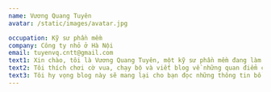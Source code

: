 ```yaml
---
name: Vương Quang Tuyên
avatar: /static/images/avatar.jpg

occupation: Kỹ sư phần mềm
company: Công ty nhỏ ở Hà Nội
email: tuyenvq.cntt@gmail.com
text1: Xin chào, tôi là Vương Quang Tuyên, một kỹ sư phần mềm đang làm việc tại một công ty nhỏ ở Hà Nội.
text2: Tôi thích chơi cờ vua, chạy bộ và viết blog về những quan điểm cá nhân, kinh nghiệm học tập và các vấn đề liên quan đến cuộc sống cá nhân của mình. Tôi cũng yêu thích công nghệ, du lịch, và muốn chia sẻ những kiến thức và trải nghiệm của mình với mọi người. Blog này là nơi tôi ghi lại những suy nghĩ, cảm xúc và ý tưởng của mình về những điều mà tôi quan tâm và đam mê.
text3: Tôi hy vọng blog này sẽ mang lại cho bạn đọc những thông tin bổ ích, những góc nhìn mới mẻ và những cảm hứng để sống một cuộc sống hạnh phúc và ý nghĩa. Cảm ơn bạn đã ghé thăm blog của tôi, và hãy để lại bình luận nếu bạn có ý kiến hay góp ý gì cho tôi nhé!
---
```

